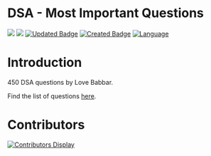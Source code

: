 # DSA - Most Important Questions
![](https://tokei.rs/b1/github/257ramanrb/dsa?category=code)
![](https://tokei.rs/b1/github/257ramanrb/dsa?category=files)
[![Updated Badge](https://badges.pufler.dev/updated/257ramanrb/dsa)](https://badges.pufler.dev)
[![Created Badge](https://badges.pufler.dev/created/257ramanrb/dsa)](https://badges.pufler.dev)
[![Language](https://img.shields.io/badge/Made_with-Java-orange.svg)](#contributors-)

# Introduction

450 DSA questions by Love Babbar.

Find the list of questions [here](https://drive.google.com/file/d/1FMdN_OCfOI0iAeDlqswCiC2DZzD4nPsb/view).

# Contributors
[![Contributors Display](https://badges.pufler.dev/contributors/257ramanrb/dsa?size=50&padding=5&bots=true)](https://badges.pufler.dev)
